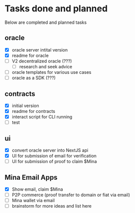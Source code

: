 
# Tasks done and planned

Below are completed and planned tasks

## oracle
- [x] oracle server intital version
- [x] readme for oracle
- [ ] V2 decentralized oracle (???)
  - [ ] research and seek advice
- [ ] oracle templates for various use cases
- [ ] oracle as a SDK (???)

## contracts
- [x] initial version
- [x] readme for contracts
- [x] interact script for CLI running
- [ ] test

## ui
- [x] convert oracle server into NextJS api
- [x] UI for submission of email for verification
- [ ] UI for submission of proof to claim $Mina

## Mina Email Apps
- [x] Show email, claim $Mina
- [ ] P2P commerce (proof transfer to domain or fiat via email)
- [ ] Mina wallet via email
- [ ] brainstorm for more ideas and list here
